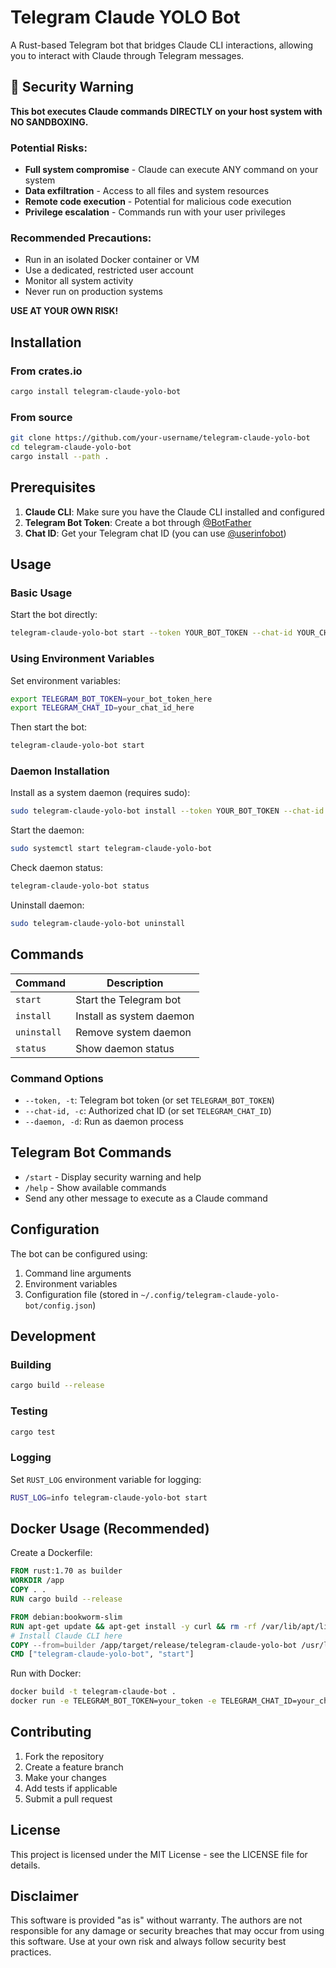 # Telegram Claude YOLO Bot

A Rust-based Telegram bot that bridges Claude CLI interactions, allowing you to interact with Claude through Telegram messages.

## 🚨 Security Warning

**This bot executes Claude commands DIRECTLY on your host system with NO SANDBOXING.**

### Potential Risks:
- **Full system compromise** - Claude can execute ANY command on your system
- **Data exfiltration** - Access to all files and system resources  
- **Remote code execution** - Potential for malicious code execution
- **Privilege escalation** - Commands run with your user privileges

### Recommended Precautions:
- Run in an isolated Docker container or VM
- Use a dedicated, restricted user account
- Monitor all system activity
- Never run on production systems

**USE AT YOUR OWN RISK!**

## Installation

### From crates.io

```bash
cargo install telegram-claude-yolo-bot
```

### From source

```bash
git clone https://github.com/your-username/telegram-claude-yolo-bot
cd telegram-claude-yolo-bot
cargo install --path .
```

## Prerequisites

1. **Claude CLI**: Make sure you have the Claude CLI installed and configured
2. **Telegram Bot Token**: Create a bot through [@BotFather](https://t.me/BotFather)
3. **Chat ID**: Get your Telegram chat ID (you can use [@userinfobot](https://t.me/userinfobot))

## Usage

### Basic Usage

Start the bot directly:

```bash
telegram-claude-yolo-bot start --token YOUR_BOT_TOKEN --chat-id YOUR_CHAT_ID
```

### Using Environment Variables

Set environment variables:

```bash
export TELEGRAM_BOT_TOKEN=your_bot_token_here
export TELEGRAM_CHAT_ID=your_chat_id_here
```

Then start the bot:

```bash
telegram-claude-yolo-bot start
```

### Daemon Installation

Install as a system daemon (requires sudo):

```bash
sudo telegram-claude-yolo-bot install --token YOUR_BOT_TOKEN --chat-id YOUR_CHAT_ID
```

Start the daemon:

```bash
sudo systemctl start telegram-claude-yolo-bot
```

Check daemon status:

```bash
telegram-claude-yolo-bot status
```

Uninstall daemon:

```bash
sudo telegram-claude-yolo-bot uninstall
```

## Commands

| Command | Description |
|---------|-------------|
| `start` | Start the Telegram bot |
| `install` | Install as system daemon |
| `uninstall` | Remove system daemon |
| `status` | Show daemon status |

### Command Options

- `--token, -t`: Telegram bot token (or set `TELEGRAM_BOT_TOKEN`)
- `--chat-id, -c`: Authorized chat ID (or set `TELEGRAM_CHAT_ID`)  
- `--daemon, -d`: Run as daemon process

## Telegram Bot Commands

- `/start` - Display security warning and help
- `/help` - Show available commands
- Send any other message to execute as a Claude command

## Configuration

The bot can be configured using:

1. Command line arguments
2. Environment variables
3. Configuration file (stored in `~/.config/telegram-claude-yolo-bot/config.json`)

## Development

### Building

```bash
cargo build --release
```

### Testing

```bash
cargo test
```

### Logging

Set `RUST_LOG` environment variable for logging:

```bash
RUST_LOG=info telegram-claude-yolo-bot start
```

## Docker Usage (Recommended)

Create a Dockerfile:

```dockerfile
FROM rust:1.70 as builder
WORKDIR /app
COPY . .
RUN cargo build --release

FROM debian:bookworm-slim
RUN apt-get update && apt-get install -y curl && rm -rf /var/lib/apt/lists/*
# Install Claude CLI here
COPY --from=builder /app/target/release/telegram-claude-yolo-bot /usr/local/bin/
CMD ["telegram-claude-yolo-bot", "start"]
```

Run with Docker:

```bash
docker build -t telegram-claude-bot .
docker run -e TELEGRAM_BOT_TOKEN=your_token -e TELEGRAM_CHAT_ID=your_chat_id telegram-claude-bot
```

## Contributing

1. Fork the repository
2. Create a feature branch
3. Make your changes
4. Add tests if applicable
5. Submit a pull request

## License

This project is licensed under the MIT License - see the LICENSE file for details.

## Disclaimer

This software is provided "as is" without warranty. The authors are not responsible for any damage or security breaches that may occur from using this software. Use at your own risk and always follow security best practices.